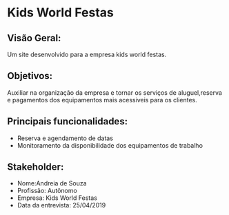 # Kids World Festas 

## Visão Geral:
Um site desenvolvido para a empresa kids world festas.

## Objetivos: 
Auxiliar na organização da empresa e tornar os serviços de aluguel,reserva e pagamentos dos equipamentos mais acessiveis para os clientes.


## Principais funcionalidades:
- Reserva e agendamento de datas 
- Monitoramento da disponibilidade dos equipamentos de trabalho

## Stakeholder:
 - Nome:Andreia de Souza
 - Profissão: Autônomo
 - Empresa: Kids World Festas
 - Data da entrevista: 25/04/2019
